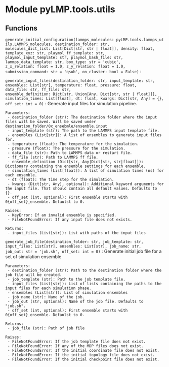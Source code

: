 Module pyLMP.tools.utils
========================

Functions
---------

    
`generate_initial_configuration(lammps_molecules: pyLMP.tools.lammps_utils.LAMMPS_molecules, destination_folder: str, molecules_dict_list: List[Dict[str, str | float]], density: float, template_xyz: str, playmol_ff_template: str, playmol_input_template: str, playmol_bash_file: str, lammps_data_template: str, box_type: str = 'cubic', z_x_relation: float = 1.0, z_y_relation: float = 1.0, submission_command: str = 'qsub', on_cluster: bool = False)`
:   

    
`generate_input_files(destination_folder: str, input_template: str, ensembles: List[str], temperature: float, pressure: float, data_file: str, ff_file: str, ensemble_definition: Dict[str, Union[Any, Dict[str, str | float]]], simulation_times: List[float], dt: float, kwargs: Dict[str, Any] = {}, off_set: int = 0)`
:   Generate input files for simulation pipeline.
    
    Parameters:
     - destination_folder (str): The destination folder where the input files will be saved. Will be saved under destination_folder/0x_ensebmle/ensemble.input
     - input_template (str): The path to the LAMMPS input template file.
     - ensembles (List[str]): A list of ensembles to generate input files for.
     - temperature (float): The temperature for the simulation.
     - pressure (float): The pressure for the simulation.
     - data_file (str): Path to LAMMPS data or restart file.
     - ff_file (str): Path to LAMMPS ff file.
     - ensemble_definition (Dict[str, Any|Dict[str, str|float]]): Dictionary containing the ensemble settings for each ensemble.
     - simulation_times (List[float]): A list of simulation times (ns) for each ensemble.
     - dt (float): The time step for the simulation.
     - kwargs (Dict[str, Any], optional): Additional keyword arguments for the input file. That should contain all default values. Defaults to {}.
     - off_set (int, optional): First ensemble starts with 0{off_set}_ensemble. Defaulst to 0.
    
    Raises:
     - KeyError: If an invalid ensemble is specified.
     - FileNotFoundError: If any input file does not exists.
    
    Returns:
     - input_files (List[str]): List with paths of the input files

    
`generate_job_file(destination_folder: str, job_template: str, input_files: List[str], ensembles: List[str], job_name: str, job_out: str = 'job.sh', off_set: int = 0)`
:   Generate initial job file for a set of simulation ensemble
    
    Parameters:
     - destination_folder (str): Path to the destination folder where the job file will be created.
     - job_template (str): Path to the job template file.
     - input_files (List[str]): List of lists containing the paths to the input files for each simulation phase.
     - ensembles (List[str]): List of simulation ensembles
     - job_name (str): Name of the job.
     - job_out (str, optional): Name of the job file. Defaults to "job.sh".
     - off_set (int, optional): First ensemble starts with 0{off_set}_ensemble. Defaulst to 0.
    
    Returns:
     - job_file (str): Path of job file
    
    Raises:
     - FileNotFoundError: If the job template file does not exist.
     - FileNotFoundError: If any of the MDP files does not exist.
     - FileNotFoundError: If the initial coordinate file does not exist.
     - FileNotFoundError: If the initial topology file does not exist.
     - FileNotFoundError: If the initial checkpoint file does not exist.